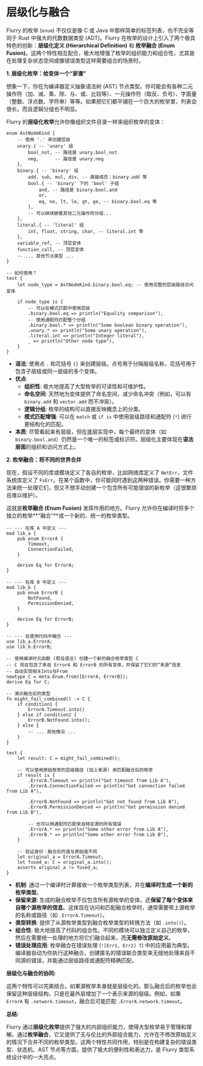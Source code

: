 # 层级化与融合
Flurry 的枚举 (`enum`) 不仅仅是像 C 或 Java 中那样简单的标签列表，也不完全等同于 Rust 中强大的代数数据类型 (ADT)。Flurry 在枚举的设计上引入了两个极具特色的创新：**层级化定义 (Hierarchical Definition)** 和 **枚举融合 (Enum Fusion)**。这两个特性相互配合，极大地增强了枚举的组织能力和组合性，尤其是在处理复杂状态空间或像错误类型这样需要组合的场景时。

**1. 层级化枚举：给变体一个“家谱”**

想象一下，你在为编译器定义抽象语法树 (AST) 节点类型。你可能会有各种二元操作符（加、减、乘、除、与、或、比较等）、一元操作符（取反、负号）、字面量（整数、浮点数、字符串）等等。如果把它们都平铺在一个巨大的枚举里，列表会很长，而且逻辑分组也不明显。

Flurry 的**层级化枚举**允许你像组织文件目录一样来组织枚举的变体：

```flurry
enum AstNodeKind {
    -- 使用 '.' 来创建层级
    unary.{ -- 'unary' 组
        bool_not, -- 路径是 unary.bool_not
        neg,      -- 路径是 unary.neg
    },
    binary.{ -- 'binary' 组
        add, sub, mul, div, -- 直接成员：binary.add 等
        bool.{ -- 'binary' 下的 'bool' 子组
            and, -- 路径是 binary.bool.and
            or,
            eq, ne, lt, le, gt, ge, -- binary.bool.eq 等
        },
        -- 可以继续嵌套其他二元操作符分组...
    },
    literal.{ -- 'literal' 组
        int, float, string, char, -- literal.int 等
    },
    variable_ref, -- 顶层变体
    function_call, -- 顶层变体
    -- ... 其他节点类型 ...
}

-- 如何使用？
test {
    let node_type = AstNodeKind.binary.bool.eq; -- 使用完整的层级路径访问变体

    if node_type is {
        -- 可以在模式匹配中使用层级
        .binary.bool.eq => println("Equality comparison"),
        -- 使用通配符匹配整个分组
        .binary.bool.* => println("Some boolean binary operation"),
        .unary.* => println("Some unary operation"),
        .literal.int => println("Integer literal"),
        _ => println("Other node type"),
    }
}
```

*   **语法**: 使用点 `.` 和花括号 `{}` 来创建层级。点号用于分隔层级名称，花括号用于包含子层级或同一层级的多个变体。
*   **优点**:
    *   **组织性**: 极大地提高了大型枚举的可读性和可维护性。
    *   **命名空间**: 天然地为变体提供了命名空间，减少命名冲突（例如，可以有 `binary.add` 和 `vector.add` 而不冲突）。
    *   **逻辑分组**: 枚举的结构可以直接反映概念上的分类。
    *   **模式匹配增强**: 可以在 `match` 或 `if is` 中使用层级路径和通配符 (`*`) 进行更结构化的匹配。
*   **本质**: 尽管看起来有层级，但在底层实现中，每个最终的变体（如 `binary.bool.and`）仍然是一个唯一的标签或标识符。层级化主要体现在**语法层面**的组织和访问方式上。

**2. 枚举融合：将不同的世界合并**

现在，假设不同的库或模块定义了各自的枚举，比如网络库定义了 `NetErr`，文件系统库定义了 `FsErr`。在某个函数中，你可能同时遇到这两种错误。你需要一种方法来统一处理它们，但又不想手动创建一个包含所有可能错误的新枚举（这很繁琐且难以维护）。

这就是**枚举融合 (Enum Fusion)** 发挥作用的地方。Flurry 允许你在编译时将多个独立的枚举**“融合”**成一个新的、统一的枚举类型。

```flurry
-- --- 在库 A 中定义 ---
mod lib_a {
    pub enum ErrorA {
        Timeout,
        ConnectionFailed,
    }

    derive Eq for ErrorA;
}

-- --- 在库 B 中定义 ---
mod lib_b {
    pub enum ErrorB {
        NotFound,
        PermissionDenied,
    }

    derive Eq for ErrorB;
}

-- --- 在使用代码中融合 ---
use lib_a.ErrorA;
use lib_b.ErrorB;

-- 使用编译时元函数 (假设语法) 创建一个新的融合枚举类型 C
-- C 现在包含了来自 ErrorA 和 ErrorB 的所有变体，并保留了它们的“来源”信息
-- 自动实现相关Into与From
newtype C = meta.Enum.from([ErrorA, ErrorB]);
derive Eq for C;

-- 演示融合后的类型
fn might_fail_combined() -> C {
    if condition1 {
        ErrorA.Timeout.into()
    } else if condition2 {
        ErrorB.NotFound.into();
    } else {
        -- ... 其他情况 ...
    }
}

test {
    let result: C = might_fail_combined();

    -- 可以使用原始枚举的层级路径 (加上来源) 来匹配融合后的枚举
    if result is {
        .ErrorA.Timeout => println("Got timeout from Lib A"),
        .ErrorA.ConnectionFailed => println("Got connection failed from Lib A"),

        .ErrorB.NotFound => println("Got not found from Lib B"),
        .ErrorB.PermissionDenied => println("Got permission denied from Lib B"),

        -- 也可以用通配符匹配来自特定源的所有错误
        .ErrorA.* => println("Some other error from Lib A"),
        .ErrorB.* => println("Some other error from Lib B"),
    }

    -- 验证身份：融合后的值与原始值不同
    let original_a = ErrorA.Timeout;
    let fused_a: C = original_a.into();
    asserts original_a != fused_a;
}
```

*   **机制**: 通过一个编译时计算接收一个枚举类型列表，并在**编译时生成一个新的枚举类型**。
*   **保留来源**: 生成的融合枚举不仅包含所有源枚举的变体，还**保留了每个变体来自哪个源枚举的信息**。这体现在访问和匹配融合枚举时，通常需要带上源枚举的名称或路径（如 `.ErrorA.Timeout`）。
*   **类型转换**: 提供了从源枚举类型到融合枚举类型的转换方法（如 `.into()`）。
*   **组合性**: 极大地提高了代码的组合性。不同的模块可以独立定义自己的枚举，然后在需要统一处理的地方将它们融合起来，而**无需修改原始定义**。
*   **错误处理应用**: 枚举融合在错误处理 (`![Err1, Err2] T`) 中的应用最为典型。编译器自动为你执行这种融合，创建匿名的错误联合类型来无缝地处理来自不同源的错误，并能通过层级路径或通配符精确匹配。

**层级化与融合的协同:**

这两个特性可以完美结合。如果源枚举本身就是层级化的，那么融合后的枚举也会保留这种层级结构，只是在最外层增加了一个表示来源的层级。例如，如果 `ErrorA` 有 `.network.timeout`，融合后可能匹配 `.ErrorA.network.timeout`。

**总结:**

Flurry 通过**层级化枚举**提供了强大的内部组织能力，使得大型枚举易于管理和理解。通过**枚举融合**，它又提供了无与伦比的外部组合能力，允许在不修改原始定义的情况下合并不同的枚举类型。这两个特性共同作用，特别是在构建复杂的错误类型、状态机、AST 节点等方面，提供了极大的便利性和表达力，是 Flurry 类型系统设计中的一大亮点。
